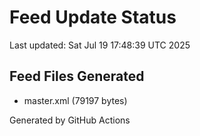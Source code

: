 # Feed Update Status
Last updated: Sat Jul 19 17:48:39 UTC 2025

## Feed Files Generated
- master.xml (79197 bytes)

Generated by GitHub Actions
